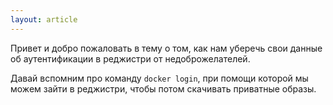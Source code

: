 ```yaml
---
layout: article
---
```


Привет и добро пожаловать в тему о том, как нам уберечь свои данные об аутентификации в реджистри от недоброжелателей.

Давай вспомним про команду `docker login`, при помощи которой мы можем зайти в реджистри, чтобы потом скачивать приватные образы.
